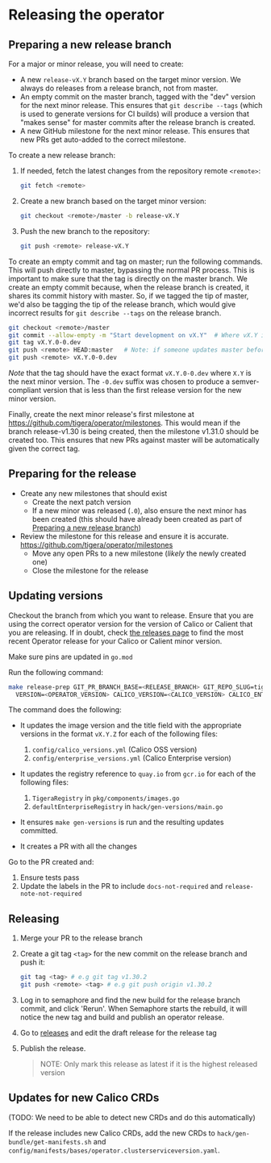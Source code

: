 # Releasing the operator

## Preparing a new release branch

For a major or minor release, you will need to create:

- A new `release-vX.Y` branch based on the target minor version.  We always do releases from a release
  branch, not from master.
- An empty commit on the master branch, tagged with the "dev" version for the next minor release.
  This ensures that `git describe --tags` (which is used to generate versions for CI builds) will
  produce a version that "makes sense" for master commits after the release branch is created.
- A new GitHub milestone for the next minor release.  This ensures that new PRs get auto-added to
  the correct milestone.

To create a new release branch:

1. If needed, fetch the latest changes from the repository remote `<remote>`:

    ```sh
    git fetch <remote>
    ```

1. Create a new branch based on the target minor version:

   ```sh
   git checkout <remote>/master -b release-vX.Y
   ```

1. Push the new branch to the repository:

   ```sh
   git push <remote> release-vX.Y
   ```

To create an empty commit and tag on master; run the following commands.  This will push directly to master,
bypassing the normal PR process.  This is important to make sure that the tag is directly on the master branch.
We create an empty commit because, when the release branch is created, it shares its commit history with master.
So, if we tagged the tip of master, we'd also be tagging the tip of the release branch, which would give
incorrect results for `git describe --tags` on the release branch.

   ```sh
   git checkout <remote>/master
   git commit --allow-empty -m "Start development on vX.Y"  # Where vX.Y is the next minor version
   git tag vX.Y.0-0.dev
   git push <remote> HEAD:master   # Note: if someone updates master before you push, delete the tag and start over from the new tip of master.
   git push <remote> vX.Y.0-0.dev
   ```

*Note* that the tag should have the exact format `vX.Y.0-0.dev` where `X.Y` is the next minor version.
The `-0.dev` suffix was chosen to produce a semver-compliant version that is less than the
first release version for the new minor version.

Finally, create the next minor release's first milestone at https://github.com/tigera/operator/milestones.
This would mean if the branch release-v1.30 is being created, then the milestone v1.31.0 should be created too.
This ensures that new PRs against master will be automatically given the correct tag.

## Preparing for the release

- Create any new milestones that should exist
  - Create the next patch version
  - If a new minor was released (`.0`), also ensure the next minor has been created (this should have already been created as part of [Preparing a new release branch](#preparing-a-new-release-branch))
- Review the milestone for this release and ensure it is accurate. https://github.com/tigera/operator/milestones
  - Move any open PRs to a new milestone (*likely* the newly created one)
  - Close the milestone for the release

## Updating versions

Checkout the branch from which you want to release. Ensure that you are using the correct
operator version for the version of Calico or Calient that you are releasing. If in doubt,
check [the releases page](https://github.com/tigera/operator/releases) to find the most
recent Operator release for your Calico or Calient minor version.

Make sure pins are updated in `go.mod`

Run the following command:

```sh
make release-prep GIT_PR_BRANCH_BASE=<RELEASE_BRANCH> GIT_REPO_SLUG=tigera/operator CONFIRM=true \
  VERSION=<OPERATOR_VERSION> CALICO_VERSION=<CALICO_VERSION> CALICO_ENTERPRISE_VERSION=<CALICO_ENTERPRISE_VERSION> COMMON_VERSION=<COMMON_VERSION>
```

The command does the following:

- It updates the image version and the title field with the appropriate versions in the
format `vX.Y.Z` for each of the following files:
  1. `config/calico_versions.yml` (Calico OSS version)
  2. `config/enterprise_versions.yml` (Calico Enterprise version)

- It updates the registry reference to `quay.io` from `gcr.io` for each of the following files:

  1. `TigeraRegistry` in `pkg/components/images.go`
  2. `defaultEnterpriseRegistry` in `hack/gen-versions/main.go`

- It ensures `make gen-versions` is run and the resulting updates committed.
- It creates a PR with all the changes

Go to the PR created and:

1. Ensure tests pass
2. Update the labels in the PR  to include `docs-not-required` and `release-note-not-required`

## Releasing

1. Merge your PR to the release branch

1. Create a git tag `<tag>` for the new commit on the release branch and push it:

    ```sh
    git tag <tag> # e.g git tag v1.30.2
    git push <remote> <tag> # e.g git push origin v1.30.2
    ```

1. Log in to semaphore and find the new build for the release branch commit, and
   click 'Rerun'. When Semaphore starts the rebuild, it will notice the new tag and
   build and publish an operator release.

1. Go to [releases](https://github.com/tigera/operator/releases) and edit the draft release for the release tag

1. Publish the release.

    > NOTE: Only mark this release as latest if it is the highest released version

## Updates for new Calico CRDs

(TODO: We need to be able to detect new CRDs and do this automatically)

If the release includes new Calico CRDs, add the new CRDs to `hack/gen-bundle/get-manifests.sh` and `config/manifests/bases/operator.clusterserviceversion.yaml`.
